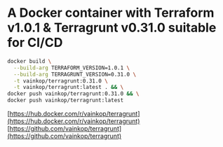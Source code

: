 # A Docker container with Terraform v1.0.1 & Terragrunt v0.31.0 suitable for CI/CD

```bash
docker build \
  --build-arg TERRAFORM_VERSION=1.0.1 \
  --build-arg TERRAGRUNT_VERSION=0.31.0 \
  -t vainkop/terragrunt:0.31.0 \
  -t vainkop/terragrunt:latest . && \
docker push vainkop/terragrunt:0.31.0 && \
docker push vainkop/terragrunt:latest
```
[https://hub.docker.com/r/vainkop/terragrunt](https://hub.docker.com/r/vainkop/terragrunt)  
[https://github.com/vainkop/terragrunt](https://github.com/vainkop/terragrunt)